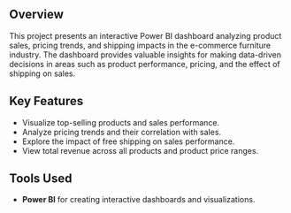 ## Overview
This project presents an interactive Power BI dashboard analyzing product sales, pricing trends, and shipping impacts in the e-commerce furniture industry. The dashboard provides valuable insights for making data-driven decisions in areas such as product performance, pricing, and the effect of shipping on sales.

## Key Features
- Visualize top-selling products and sales performance.
- Analyze pricing trends and their correlation with sales.
- Explore the impact of free shipping on sales performance.
- View total revenue across all products and product price ranges.

## Tools Used
- **Power BI** for creating interactive dashboards and visualizations.
